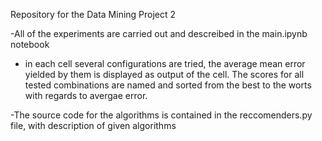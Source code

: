 Repository for the Data Mining Project 2

-All of the experiments are carried out and descreibed in the main.ipynb notebook
- in each cell several configurations are tried, the average mean error yielded by them is displayed as output of the cell. The scores for all tested combinations are named and sorted from the best to the worts with regards to avergae error. 

-The source code for the algorithms is contained in the reccomenders.py file, with description of given algorithms 
